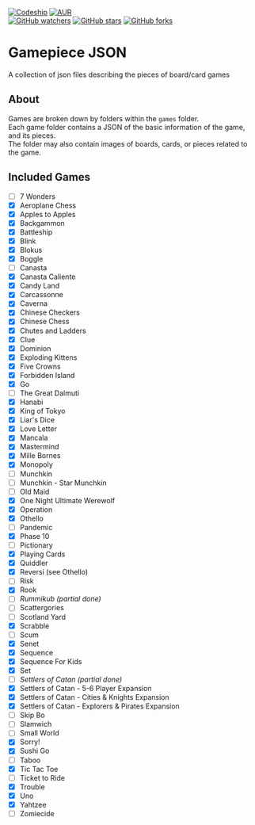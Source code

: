 [![Codeship](https://img.shields.io/codeship/683282a0-7461-0134-4148-76a75a837005.svg)](#)
[![AUR](https://img.shields.io/aur/license/yaourt.svg?maxAge=30)](https://github.com/daviscodesbugs/gamepiece-json)  
[![GitHub watchers](https://img.shields.io/github/watchers/daviscodesbugs/gamepiece-json.svg?style=social&label=Watch)](https://github.com/daviscodesbugs/gamepiece-json)
[![GitHub stars](https://img.shields.io/github/stars/daviscodesbugs/gamepiece-json.svg?style=social&label=Star)](https://github.com/daviscodesbugs/gamepiece-json)
[![GitHub forks](https://img.shields.io/github/forks/daviscodesbugs/gamepiece-json.svg?style=social&label=Fork)](https://github.com/daviscodesbugs/gamepiece-json)

# Gamepiece JSON
A collection of json files describing the pieces of board/card games
## About
Games are broken down by folders within the `games` folder.  
Each game folder contains a JSON of the basic information of the game, and its pieces.  
The folder may also contain images of boards, cards, or pieces related to the game.

## Included Games
 - [ ] 7 Wonders
 - [x] Aeroplane Chess
 - [x] Apples to Apples
 - [x] Backgammon
 - [x] Battleship
 - [x] Blink
 - [x] Blokus
 - [x] Boggle
 - [ ] Canasta
 - [x] Canasta Caliente
 - [x] Candy Land
 - [x] Carcassonne
 - [x] Caverna
 - [x] Chinese Checkers
 - [x] Chinese Chess
 - [x] Chutes and Ladders
 - [x] Clue
 - [x] Dominion
 - [x] Exploding Kittens
 - [x] Five Crowns
 - [x] Forbidden Island
 - [x] Go
 - [ ] The Great Dalmuti
 - [x] Hanabi
 - [x] King of Tokyo
 - [x] Liar's Dice
 - [x] Love Letter
 - [x] Mancala
 - [x] Mastermind
 - [x] Mille Bornes
 - [x] Monopoly
 - [ ] Munchkin
 - [ ] Munchkin - Star Munchkin
 - [ ] Old Maid
 - [x] One Night Ultimate Werewolf
 - [x] Operation
 - [x] Othello
 - [ ] Pandemic
 - [x] Phase 10
 - [ ] Pictionary
 - [x] Playing Cards
 - [x] Quiddler
 - [x] Reversi (see Othello)
 - [ ] Risk
 - [x] Rook
 - [ ] _Rummikub (partial done)_
 - [ ] Scattergories
 - [ ] Scotland Yard
 - [x] Scrabble
 - [ ] Scum
 - [x] Senet
 - [x] Sequence
 - [x] Sequence For Kids
 - [x] Set
 - [ ] _Settlers of Catan (partial done)_
 - [x] Settlers of Catan - 5-6 Player Expansion
 - [x] Settlers of Catan - Cities & Knights Expansion
 - [x] Settlers of Catan - Explorers & Pirates Expansion
 - [ ] Skip Bo
 - [ ] Slamwich
 - [ ] Small World
 - [x] Sorry!
 - [x] Sushi Go
 - [ ] Taboo
 - [x] Tic Tac Toe
 - [ ] Ticket to Ride
 - [x] Trouble
 - [x] Uno
 - [x] Yahtzee
 - [ ] Zomiecide
